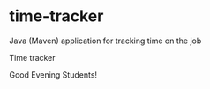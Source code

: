 # time-tracker
Java (Maven) application for tracking time on the job

Time tracker

Good Evening Students!
